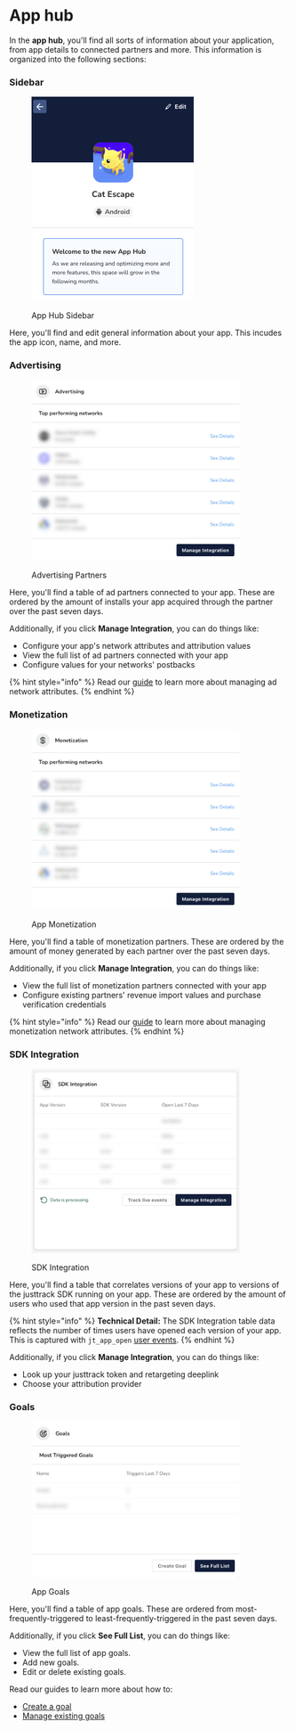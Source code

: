 # App hub

In the **app hub**, you'll find all sorts of information about your application, from app details to connected partners and more. This information is organized into the following sections:

### Sidebar

<figure><img src="../../.gitbook/assets/Screenshot 2023-12-01 at 13.34.45.png" alt="" width="292"><figcaption><p>App Hub Sidebar</p></figcaption></figure>

Here, you'll find and edit general information about your app. This incudes the app icon, name, and more.

### Advertising

<figure><img src="../../.gitbook/assets/advertising (1).png" alt="" width="375"><figcaption><p>Advertising Partners</p></figcaption></figure>

Here, you'll find a table of ad partners connected to your app. These are ordered by the amount of installs your app acquired through the partner over the past seven days.

Additionally, if you click **Manage Integration**, you can do things like:

* Configure your app's network attributes and attribution values
* View the full list of ad partners connected with your app
* Configure values for your networks' postbacks

{% hint style="info" %}
Read our [guide](../../../network-management/manage-network-attributes.md) to learn more about managing ad network attributes.
{% endhint %}

### Monetization

<figure><img src="../../.gitbook/assets/monetization.png" alt="" width="375"><figcaption><p>App Monetization</p></figcaption></figure>

Here, you'll find a table of monetization partners. These are ordered by the amount of money generated by each partner over the past seven days.

Additionally, if you click **Manage Integration**, you can do things like:

* View the full list of monetization partners connected with your app
* Configure existing partners' revenue import values and purchase verification credentials

{% hint style="info" %}
Read our [guide](../../network-management/manage-monetization-network-attributes.md) to learn more about managing monetization network attributes.
{% endhint %}

### SDK Integration

<figure><img src="../../.gitbook/assets/sdk-integration.png" alt="" width="375"><figcaption><p>SDK Integration</p></figcaption></figure>

Here, you'll find a table that correlates versions of your app to versions of the justtrack SDK running on your app. These are ordered by the amount of users who used that app version in the past seven days.

{% hint style="info" %}
**Technical Detail:** The SDK Integration table data reflects the number of times users have opened each version of your app. This is captured with `jt_app_open` [user events](http://127.0.0.1:5000/s/CSwomFswqKEitapGh0xs/readme/predefined-events).
{% endhint %}

Additionally, if you click **Manage Integration**, you can do things like:

* Look up your justtrack token and retargeting deeplink
* Choose your attribution provider

### Goals

<figure><img src="../../.gitbook/assets/goals (2).png" alt="" width="375"><figcaption><p>App Goals</p></figcaption></figure>

Here, you'll find a table of app goals. These are ordered from most-frequently-triggered to least-frequently-triggered in the past seven days.

Additionally, if you click **See Full List**, you can do things like:

* View the full list of app goals.
* Add new goals.
* Edit or delete existing goals.

Read our guides to learn more about how to:

* [Create a goal](../../../goal-management/create-a-goal.md)
* [Manage existing goals](../../../goal-management/manage-existing-goals.md)
